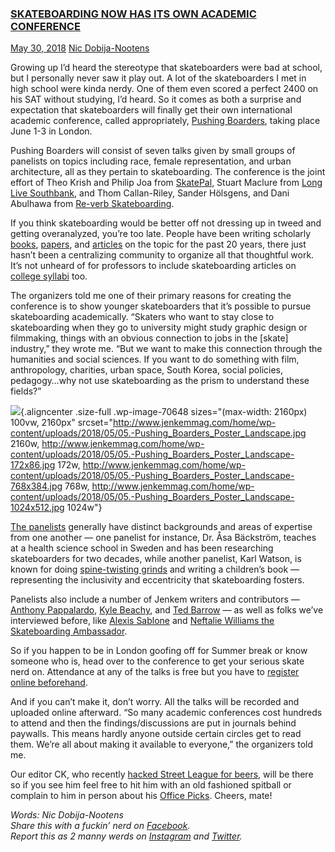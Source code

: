 ### [SKATEBOARDING NOW HAS ITS OWN ACADEMIC CONFERENCE](http://www.jenkemmag.com/home/2018/05/30/now-skateboarding-academic-conference/)

[May 30, 2018](http://www.jenkemmag.com/home/2018/05/30/now-skateboarding-academic-conference/)
[Nic Dobija-Nootens](http://www.jenkemmag.com/home/author/nicdobija/)

Growing up I’d heard the stereotype that skateboarders were bad at
school, but I personally never saw it play out. A lot of the
skateboarders I met in high school were kinda nerdy. One of them even
scored a perfect 2400 on his SAT without studying, I’d heard. So it
comes as both a surprise and expectation that skateboarders will finally
get their own international academic conference, called appropriately,
[Pushing Boarders](https://www.pushingboarders.com/), taking place June
1-3 in London.

Pushing Boarders will consist of seven talks given by small groups of
panelists on topics including race, female representation, and urban
architecture, all as they pertain to skateboarding. The conference is
the joint effort of Theo Krish and Philip Joa from
[SkatePal](http://www.skatepal.co.uk/), Stuart Maclure from [Long Live
Southbank](http://www.jenkemmag.com/home/2018/03/21/check-pillars-society-edit-supporting-southbank/),
and Thom Callan-Riley, Sander Hölsgens, and Dani Abulhawa from [Re-verb
Skateboarding](https://www.reverbskateboarding.com/).

If you think skateboarding would be better off not dressing up in tweed
and getting overanalyzed, you’re too late. People have been writing
scholarly
[books](https://www.amazon.com/Skateboarding-Space-City-Architecture-Body/dp/1859734936),
[papers](http://urbanpolicy.net/wp-content/uploads/2013/02/Howell_2001_Poetics-of-Security_NoPix.pdf),
and
[articles](http://www.jenkemmag.com/home/2012/11/26/how-corporations-are-changing-skateboarding-and-why-it-matters/)
on the topic for the past 20 years, there just hasn’t been a
centralizing community to organize all that thoughtful work. It’s not
unheard of for professors to include skateboarding articles on [college
syllabi](https://www.scribd.com/doc/310231279/examinationofglobalsubculturessyllabus-1)
too.

The organizers told me one of their primary reasons for creating the
conference is to show younger skateboarders that it’s possible to pursue
skateboarding academically. “Skaters who want to stay close to
skateboarding when they go to university might study graphic design or
filmmaking, things with an obvious connection to jobs in the \[skate\]
industry,” they wrote me. “But we want to make this connection through
the humanities and social sciences. If you want to do something with
film, anthropology, charities, urban space, South Korea, social
policies, pedagogy…why not use skateboarding as the prism to understand
these fields?”

![](http://www.jenkemmag.com/home/wp-content/uploads/2018/05/05.-Pushing_Boarders_Poster_Landscape.jpg){.aligncenter
.size-full .wp-image-70648 sizes="(max-width: 2160px) 100vw, 2160px"
srcset="http://www.jenkemmag.com/home/wp-content/uploads/2018/05/05.-Pushing_Boarders_Poster_Landscape.jpg 2160w, http://www.jenkemmag.com/home/wp-content/uploads/2018/05/05.-Pushing_Boarders_Poster_Landscape-172x86.jpg 172w, http://www.jenkemmag.com/home/wp-content/uploads/2018/05/05.-Pushing_Boarders_Poster_Landscape-768x384.jpg 768w, http://www.jenkemmag.com/home/wp-content/uploads/2018/05/05.-Pushing_Boarders_Poster_Landscape-1024x512.jpg 1024w"}

[The panelists](https://www.pushingboarders.com/speakers/) generally
have distinct backgrounds and areas of expertise from one another — one
panelist for instance, Dr. Åsa Bäckström, teaches at a health science
school in Sweden and has been researching skateboarders for two decades,
while another panelist, Karl Watson, is known for doing [spine-twisting
grinds](https://youtu.be/89BLK9nBiCs?t=1m3s) and writing a children’s
book — representing the inclusivity and eccentricity that skateboarding
fosters.

Panelists also include a number of Jenkem writers and contributors —
[Anthony
Pappalardo](http://www.jenkemmag.com/home/author/anthony-pappalardo/),
[Kyle Beachy](http://www.jenkemmag.com/home/author/kyle-beachy/), and
[Ted Barrow](http://www.jenkemmag.com/home/search/ted+barrow) — as well
as folks we’ve interviewed before, like [Alexis
Sablone](http://www.jenkemmag.com/home/2017/08/29/hanging-alexis-sablone/)
and [Neftalie Williams the Skateboarding
Ambassador](http://www.jenkemmag.com/home/2017/03/01/americas-ambassador-of-skateboarding-neftalie-williams/).

So if you happen to be in London goofing off for Summer break or know
someone who is, head over to the conference to get your serious skate
nerd on. Attendance at any of the talks is free but you have to
[register online
beforehand](https://www.eventbrite.co.uk/e/pushing-boarders-talks-exhibitions-skateboarding-tickets-44880742509).

And if you can’t make it, don’t worry. All the talks will be recorded
and uploaded online afterward. “So many academic conferences cost
hundreds to attend and then the findings/discussions are put in journals
behind paywalls. This means hardly anyone outside certain circles get to
read them. We’re all about making it available to everyone,” the
organizers told me.

Our editor CK, who recently [hacked Street League for
beers](https://www.instagram.com/p/BjUrEQmlWgd/?taken-by=jenkemmag),
will be there so if you see him feel free to hit him with an old
fashioned spitball or complain to him in person about his [Office
Picks](http://www.jenkemmag.com/home/tag/office-picks/). Cheers, mate!

*Words: Nic Dobija-Nootens\
Share this with a fuckin’ nerd on
[Facebook](http://www.facebook.com/jenkemmag).\
Report this as 2 manny werds on
[Instagram](http://www.instagram.com/jenkemmag) and
[Twitter](http://www.twitter.com/jenkemmag).*

